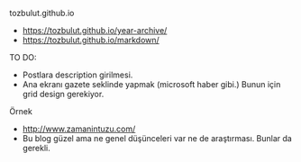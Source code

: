 tozbulut.github.io

* https://tozbulut.github.io/year-archive/
* https://tozbulut.github.io/markdown/


TO DO:
* Postlara description girilmesi.
* Ana ekranı gazete seklinde yapmak (microsoft haber gibi.) Bunun için grid design gerekiyor.

Örnek

* http://www.zamanintuzu.com/
* Bu blog güzel ama ne genel düşünceleri var ne de araştırması. Bunlar da gerekli.
